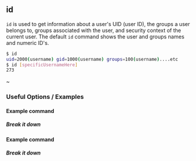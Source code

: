 ---
---

id
--

`id` is used to get information about a user's UID (user ID), the groups a user belongs to, groups associated with the user, and security context of the current user. The default `id` command shows the user and groups names and numeric ID's.

~~~ bash
$ id
uid=2000(username) gid=1000(username) groups=100(username)....etc
$ id [specificUsernameHere]
273
~~~




~

<!--more-->

### Useful Options / Examples

#### Example command

##### Break it down

#### Example command

##### Break it down


